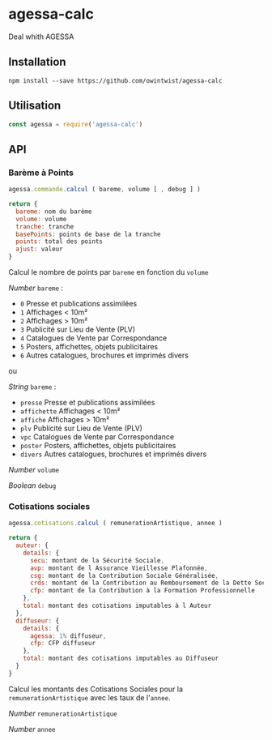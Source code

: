 # agessa-calc
Deal whith AGESSA

Installation
------------

```
npm install --save https://github.com/owintwist/agessa-calc
```

Utilisation
-----------

```javascript
const agessa = require('agessa-calc')
```

API
---

### Barème à Points

```javascript
agessa.commande.calcul ( bareme, volume [ , debug ] )

return {  
  bareme: nom du barème  
  volume: volume  
  tranche: tranche  
  basePoints: points de base de la tranche  
  points: total des points  
  ajust: valeur
}
```
Calcul le nombre de points par `bareme` en fonction du `volume`

_Number_ `bareme` :

 * `0` Presse et publications assimilées
 * `1` Affichages < 10m²
 * `2` Affichages > 10m²
 * `3` Publicité sur Lieu de Vente (PLV)
 * `4` Catalogues de Vente par Correspondance
 * `5` Posters, affichettes, objets publicitaires
 * `6` Autres catalogues, brochures et imprimés divers

ou

_String_ `bareme` :

 * `presse` Presse et publications assimilées
 * `affichette` Affichages < 10m²
 * `affiche` Affichages > 10m²
 * `plv` Publicité sur Lieu de Vente (PLV)
 * `vpc` Catalogues de Vente par Correspondance
 * `poster` Posters, affichettes, objets publicitaires
 * `divers` Autres catalogues, brochures et imprimés divers

_Number_ `volume`

_Boolean_ `debug`


### Cotisations sociales

```javascript
agessa.cotisations.calcul ( remunerationArtistique, annee )

return {
  auteur: {
    details: {
      secu: montant de la Sécurité Sociale,
      avp: montant de l Assurance Vieillesse Plafonnée,
      csg: montant de la Contribution Sociale Généralisée,
      crds: montant de la Contribution au Remboursement de la Dette Sociale,
      cfp: montant de la Contribution à la Formation Professionnelle
    },
    total: montant des cotisations imputables à l Auteur
  },
  diffuseur: {
    details: {
      agessa: 1% diffuseur,
      cfp: CFP diffuseur
    },
    total: montant des cotisations imputables au Diffuseur
  }
}
```

Calcul les montants des Cotisations Sociales pour la `remunerationArtistique` avec les taux de l'`annee`.

_Number_ `remunerationArtistique`

_Number_ `annee`
